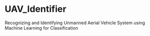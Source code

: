 # UAV_Identifier
Recognizing and Identifying Unmanned Aerial Vehicle System using Machine Learning for Classification
